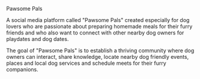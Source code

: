 Pawsome Pals



A social media platform called "Pawsome Pals" created especially for dog lovers who are passionate about preparing homemade meals for their furry friends and who also want to connect with other nearby dog owners for playdates and dog dates. 

The goal of "Pawsome Pals" is to establish a thriving community where dog owners can interact, share knowledge, locate nearby dog friendly events, places and local dog services and schedule meets for their furry companions.
